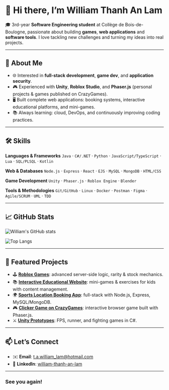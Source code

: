 # 👋 Hi there, I’m William Thanh An Lam

🎓 3rd-year **Software Engineering student** at Collège de Bois-de-Boulogne, passionate about building **games**, **web applications** and **software tools**.
    I love tackling new challenges and turning my ideas into real projects.

---

## 🚀 About Me

* 🌐 Interested in **full-stack development**, **game dev**, and **application security**.
* 🎮 Experienced with **Unity**, **Roblox Studio**, and **Phaser.js** (personal projects & games published on CrazyGames).
* 🖥️ Built complete web applications: booking systems, interactive educational platforms, and mini-games.
* 📚 Always learning: cloud, DevOps, and continuously improving coding practices.

---

## 🛠️ Skills

**Languages & Frameworks**
`Java` · `C#/.NET` · `Python` · `JavaScript/TypeScript` · `Lua` · `SQL/PLSQL` · `Kotlin`

**Web & Databases**
`Node.js` · `Express` · `React` · `EJS` · `MySQL` · `MongoDB` · `HTML/CSS`

**Game Development**
`Unity` · `Phaser.js` · `Roblox Engine` · `Blender`

**Tools & Methodologies**
`Git/GitHub` · `Linux` · `Docker` · `Postman` · `Figma` · `Agile/SCRUM` · `UML` · `TDD`

---

## 📈 GitHub Stats

![William's GitHub stats](https://github-readme-stats.vercel.app/api?username=PatnaisWilliam\&show_icons=true\&theme=tokyonight)

![Top Langs](https://github-readme-stats.vercel.app/api/top-langs/?username=PatnaisWilliam\&layout=compact\&theme=tokyonight)

---

## 🎯 Featured Projects

* 🕹️ **[Roblox Games](#)**: advanced server-side logic, rarity & stock mechanics.
* 📚 **[Interactive Educational Website](#)**: mini-games & exercises for kids with content management.
* 🌍 **[Sports Location Booking App](#)**: full-stack with Node.js, Express, MySQL/MongoDB.
* 🎮 **[Clicker Game on CrazyGames](#)**: interactive browser game built with Phaser.js.
* ⚔️ **[Unity Prototypes](#)**: FPS, runner, and fighting games in C#.

---

## 📫 Let’s Connect

* ✉️ **Email**: [t.a.william_lam@hotmail.com](mailto:t.a.william_lam@hotmail.com)
* 💼 **LinkedIn**: [william-thanh-an-lam](https://www.linkedin.com/in/william-thanh-an-lam-6212a4304)

---

### See you again!


<!--
**PatnaisWilliam/PatnaisWilliam** is a ✨ _special_ ✨ repository because its `README.md` (this file) appears on your GitHub profile.

Here are some ideas to get you started:

- 🔭 I’m currently working on ...
- 🌱 I’m currently learning ...
- 👯 I’m looking to collaborate on ...
- 🤔 I’m looking for help with ...
- 💬 Ask me about ...
- 📫 How to reach me: ...
- 😄 Pronouns: ...
- ⚡ Fun fact: ...
-->
